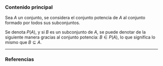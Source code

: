 ### Contenido principal

Sea $A$ un conjunto, se considera el conjunto potencia de $A$ al conjunto formado por todos sus subconjuntos.

Se denota $P(A)$, y si $B$  es un subconjunto de $A$, se puede denotar de la siguiente manera gracias al conjunto potencia: $B \in P(A)$, lo que significa lo mismo que $B \subseteq A$. 

--- 
### Referencias

